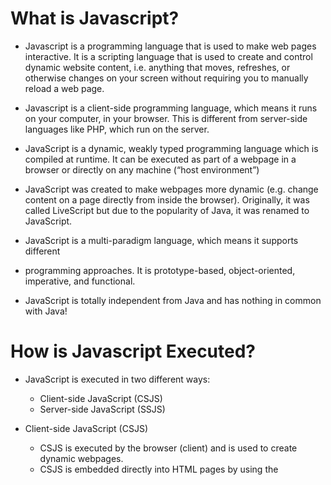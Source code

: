 # What is Javascript?

- Javascript is a programming language that is used to make web pages interactive. It is a scripting language that is used to create and control dynamic website content, i.e. anything that moves, refreshes, or otherwise changes on your screen without requiring you to manually reload a web page.

- Javascript is a client-side programming language, which means it runs on your computer, in your browser. This is different from server-side languages like PHP, which run on the server.

- JavaScript is a dynamic, weakly typed programming language which is compiled at
  runtime. It can be executed as part of a webpage in a browser or directly on any
  machine (“host environment”)

- JavaScript was created to make webpages more dynamic (e.g. change content on a
  page directly from inside the browser). Originally, it was called LiveScript but due to
  the popularity of Java, it was renamed to JavaScript.

- JavaScript is a multi-paradigm language, which means it supports different

- programming approaches. It is prototype-based, object-oriented, imperative, and functional.

- JavaScript is totally independent from Java and has nothing in common with Java!

# How is Javascript Executed?

- JavaScript is executed in two different ways:

  - Client-side JavaScript (CSJS)
  - Server-side JavaScript (SSJS)

- Client-side JavaScript (CSJS)

  - CSJS is executed by the browser (client) and is used to create dynamic webpages.
  - CSJS is embedded directly into HTML pages by using the <script> tag.
  - CSJS is executed on the client’s machine, which means that the source code is
    visible to the user and can be modified.
  - CSJS is used to validate user input, create cookies, and display dynamic content.
  - CSJS is supported by all modern browsers.

- Server-side JavaScript (SSJS)
  - SSJS is executed by the server and is used to create dynamic webpages.
  - SSJS is embedded directly into HTML pages by using the <script> tag.
  - SSJS is executed on the server, which means that the source code is not visible to
    the user and cannot be modified.
  - SSJS is used to access databases, file systems, etc.
  - SSJS is supported by Node.js.

# JavaScript Engines

- JavaScript Engines are programs that execute JavaScript code. They are found in
- Web browsers (e.g. V8 in Chrome, SpiderMonkey in Firefox, etc.)
- Node.js
- Adobe Acrobat
- MongoDB
- CouchDB
- etc.

# What is Dynamic Typing and Weak Typing Mean?

- JavaScript is a dynamically typed language, which means that you don’t have to specify the data type of a variable when declaring it. The data type of a variable can change during the execution of a program and JavaScript takes care of it automatically.

| Feature              | Dynamic Typed Languages                              | Weakly Typed Languages                                 |
| -------------------- | ---------------------------------------------------- | ------------------------------------------------------ |
| Type Checking        | Performed at runtime                                 | Performed at compile-time or runtime                   |
| Type Flexibility     | Variables can change types during execution          | Variables can change types implicitly or explicitly    |
| Type Safety          | Potential for runtime type errors                    | Potential for implicit type conversions and errors     |
| Variable Declaration | Types can be omitted or inferred                     | Types are usually explicitly declared                  |
| Development Speed    | Faster development due to flexibility                | Slower development due to strictness                   |
| Error Detection      | Potential for late-stage errors                      | Potential for early-stage errors                       |
| Performance          | Generally slower due to runtime type checking        | Generally faster due to compile-time optimizations     |
| Code Readability     | May be less readable without explicit types          | May be more readable with explicit type annotations    |
| Interoperability     | Can easily integrate with external libraries         | May require explicit type conversions or wrappers      |
| Debugging            | May require more effort to trace type-related issues | May have clearer error messages related to type issues |
| Popular Examples     | JavaScript, Python, Ruby                             | C, C++, PHP                                            |
